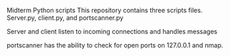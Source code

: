 Midterm Python scripts 
This repository contains three scripts files. 
Server.py, client.py, and portscanner.py

Server and client listen to incoming connections and handles messages

portscanner has the ability to check for open ports on 127.0.0.1 and nmap.
